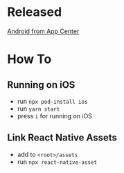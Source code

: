 # Released

[Android from App Center](https://install.appcenter.ms/users/geuntabuwonowork-gmail.com/apps/pokedex/distribution_groups/public)

# How To

## Running on iOS

- run `npx pod-install ios`
- run `yarn start`
- press `i` for running on iOS

## Link React Native Assets

- add to `<root>/assets`
- run `npx react-native-asset`
